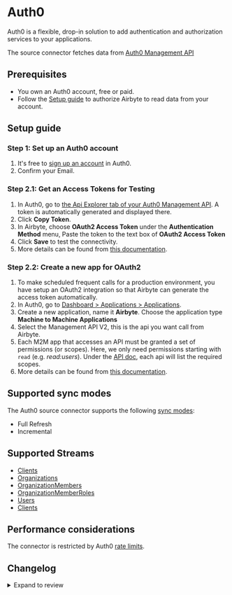 # Auth0

Auth0 is a flexible, drop-in solution to add authentication and authorization services to your applications.

The source connector fetches data from [Auth0 Management API](https://auth0.com/docs/api/authentication#introduction)

## Prerequisites

- You own an Auth0 account, free or paid.
- Follow the [Setup guide](#setup-guide) to authorize Airbyte to read data from your account.

## Setup guide

### Step 1: Set up an Auth0 account

1. It's free to [sign up an account](https://auth0.com/signup) in Auth0.
2. Confirm your Email.

### Step 2.1: Get an Access Tokens for Testing

1. In Auth0, go to [the Api Explorer tab of your Auth0 Management API](https://manage.auth0.com/#/apis/management/explorer). A token is automatically generated and displayed there.
2. Click **Copy Token**.
3. In Airbyte, choose **OAuth2 Access Token** under the **Authentication Method** menu, Paste the token to the text box of **OAuth2 Access Token**
4. Click **Save** to test the connectivity.
5. More details can be found from [this documentation](https://auth0.com/docs/secure/tokens/access-tokens/get-management-api-access-tokens-for-testing).

### Step 2.2: Create a new app for OAuth2

1. To make scheduled frequent calls for a production environment, you have setup an OAuth2 integration so that Airbyte can generate the access token automatically.
2. In Auth0, go to [Dashboard > Applications > Applications](https://manage.auth0.com/?#/applications).
3. Create a new application, name it **Airbyte**. Choose the application type **Machine to Machine Applications**
4. Select the Management API V2, this is the api you want call from Airbyte.
5. Each M2M app that accesses an API must be granted a set of permissions (or scopes). Here, we only need permissions starting with `read` (e.g. _read:users_). Under the [API doc](https://auth0.com/docs/api/management/v2#!/Users/get_users), each api will list the required scopes.
6. More details can be found from [this documentation](https://auth0.com/docs/secure/tokens/access-tokens/get-management-api-access-tokens-for-production).

## Supported sync modes

The Auth0 source connector supports the following [sync modes](https://docs.airbyte.com/cloud/core-concepts#connection-sync-modes):

- Full Refresh
- Incremental

## Supported Streams

- [Clients](https://auth0.com/docs/api/management/v2#!/Clients/get_clients)
- [Organizations](https://auth0.com/docs/api/management/v2#!/Organizations/get_organizations)
- [OrganizationMembers](https://auth0.com/docs/api/management/v2#!/Organizations/get_members)
- [OrganizationMemberRoles](https://auth0.com/docs/api/management/v2#!/Organizations/get_organization_member_roles)
- [Users](https://auth0.com/docs/api/management/v2#!/Users/get_users)
- [Clients](https://auth0.com/docs/api/management/v2/clients/get-clients)

## Performance considerations

The connector is restricted by Auth0 [rate limits](https://auth0.com/docs/troubleshoot/customer-support/operational-policies/rate-limit-policy/management-api-endpoint-rate-limits).

## Changelog

<details>
  <summary>Expand to review</summary>

| Version | Date       | Pull Request                                             | Subject                                                                 |
| :------ | :--------- | :------------------------------------------------------- | :---------------------------------------------------------------------- |
| 0.5.12 | 2024-07-27 | [42794](https://github.com/airbytehq/airbyte/pull/42794) | Update dependencies |
| 0.5.11 | 2024-07-20 | [42171](https://github.com/airbytehq/airbyte/pull/42171) | Update dependencies |
| 0.5.10 | 2024-07-13 | [41899](https://github.com/airbytehq/airbyte/pull/41899) | Update dependencies |
| 0.5.9 | 2024-07-10 | [41417](https://github.com/airbytehq/airbyte/pull/41417) | Update dependencies |
| 0.5.8 | 2024-07-09 | [41320](https://github.com/airbytehq/airbyte/pull/41320) | Update dependencies |
| 0.5.7 | 2024-07-06 | [40840](https://github.com/airbytehq/airbyte/pull/40840) | Update dependencies |
| 0.5.6 | 2024-06-25 | [40344](https://github.com/airbytehq/airbyte/pull/40344) | Update dependencies |
| 0.5.5 | 2024-06-21 | [39933](https://github.com/airbytehq/airbyte/pull/39933) | Update dependencies |
| 0.5.4 | 2024-06-06 | [39194](https://github.com/airbytehq/airbyte/pull/39194) | [autopull] Upgrade base image to v1.2.2 |
| 0.5.2 | 2024-05-02 | [37770](https://github.com/airbytehq/airbyte/pull/37770) | Add Selective Authenticator. Migrate to poetry |
| 0.5.1 | 2023-10-20 | [31643](https://github.com/airbytehq/airbyte/pull/31643) | Upgrade base image to airbyte/python-connector-base:1.1.0 |
| 0.5.0 | 2023-10-11 | [30467](https://github.com/airbytehq/airbyte/pull/30467) | Use Python base image |
| 0.4.1 | 2023-08-24 | [29804](https://github.com/airbytehq/airbyte/pull/29804) | Fix low code migration bugs |
| 0.4.0 | 2023-08-03 | [28972](https://github.com/airbytehq/airbyte/pull/28972) | Migrate to Low-Code CDK |
| 0.3.0 | 2023-06-20 | [29001](https://github.com/airbytehq/airbyte/pull/29001) | Add Organizations, OrganizationMembers, OrganizationMemberRoles streams |
| 0.2.0 | 2023-05-23 | [26445](https://github.com/airbytehq/airbyte/pull/26445) | Add Clients stream |
| 0.1.0 | 2022-10-21 | [18338](https://github.com/airbytehq/airbyte/pull/18338) | Add Auth0 and Users stream |

</details>
